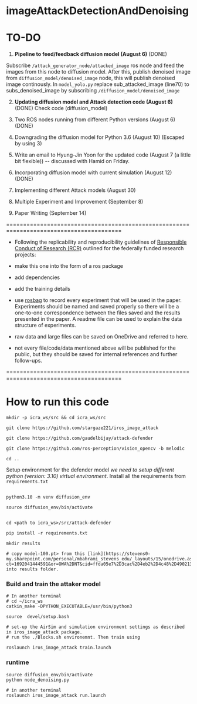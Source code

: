 # imageAttackDetectionAndDenoising

# TO-DO

1. **Pipeline to feed/feedback diffusion model (August 6)** (DONE)

Subscribe ``/attack_generator_node/attacked_image`` ros node and feed the images from this node to diffusion model. 
After this, publish denoised image from ``diffusion_model/denoised_image`` node, this will publish denoised image continously. In ``model_yolo.py`` replace sub_attacked_image (line70) to subs_denoised_image by subscribing ``/diffusion_model/denoised_image``

2. **Updating diffusion model and Attack detection code (August 6)** (DONE)
Check code (diffusion_model)

3. Two ROS nodes running from different Python versions (August 6) (DONE)

4. Downgrading the diffusion model for Python 3.6 (August 10) (Escaped by using 3)

5. Write an email to Hyung-Jin Yoon for the updated code (August 7 (a little bit flexible)) -- discussed with Hamid on Friday. 

6. Incorporating diffusion model with current simulation (August 12) (DONE)

7. Implementing different Attack models (August 30)

8. Multiple Experiment and Improvement (September 8)

9. Paper Writing (September 14)

========================================================================================
- Following the replicability and reproducibility guidelines of [Responsible Conduct of Research (RCR)](https://about.citiprogram.org/series/responsible-conduct-of-research-rcr/) outlined for the federally funded research projects:

- make this one into the form of a ros package
- add dependencies
- add the training details
- use [rosbag](http://wiki.ros.org/rosbag) to record every experiment that will be used in the paper. Experiments should be named and saved properly so there will be a one-to-one correspondence between the files saved and the results presented in the paper. A readme file can be used to explain the data structure of experiments.
- raw data and large files can be saved on OneDrive and referred to here.
- not every file/code/data mentioned above will be published for the public, but they should be saved for internal references and further follow-ups.

========================================================================================
# How to run this code
```
mkdir -p icra_ws/src && cd icra_ws/src

git clone https://github.com/stargaze221/iros_image_attack

git clone https://github.com/gaudelbijay/attack-defender

git clone https://github.com/ros-perception/vision_opencv -b melodic

cd ..

```
Setup environment for the defender model *we need to setup different python (version: 3.10) virtual environment*. Install all the requirements from `requirements.txt`

```

python3.10 -m venv diffusion_env

source diffusion_env/bin/activate


cd <path to icra_ws>/src/attack-defender

pip install -r requirements.txt

mkdir results

# copy model-100.pt> from this [link](https://stevens0-my.sharepoint.com/personal/mbahrami_stevens_edu/_layouts/15/onedrive.aspx?ct=1692041444591&or=OWA%2DNT&cid=ffda05e7%2D3cac%2D4eb2%2D4c48%2D49021369a39d&ga=1&WSL=1&id=%2Fpersonal%2Fmbahrami%5Fstevens%5Fedu%2FDocuments%2FAdv%5Fimage%5Fatk%5Fdetection%2Fresults) into results folder.
```

### Build and train the attaker model
```
# In another terminal 
# cd ~/icra_ws
catkin_make -DPYTHON_EXECUTABLE=/usr/bin/python3

source  devel/setup.bash

# set-up the AirSim and simulation environment settings as described in iros_image_attack package.
# run the ./Blocks.sh environemnt. Then train using

roslaunch iros_image_attack train.launch
```

### runtime
```
source diffusion_env/bin/activate
python node_denoising.py
```

```
# in another terminal
roslaunch iros_image_attack run.launch
```
